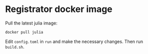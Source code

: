 # Registrator docker image

Pull the latest julia image:

```
docker pull julia
```

Edit `config.toml` in `run` and make the necessary changes. Then run `build.sh`.
